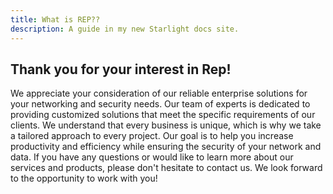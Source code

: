 ```yaml
---
title: What is REP??
description: A guide in my new Starlight docs site.
---
```


## Thank you for your interest in Rep!
We appreciate your consideration of our reliable enterprise solutions for your networking and security needs.
Our team of experts is dedicated to providing customized solutions that meet the specific requirements of our
clients. We understand that every business is unique, which is why we take a tailored approach to every
project. Our goal is to help you increase productivity and efficiency while ensuring the security of your
network and data. If you have any questions or would like to learn more about our services and products,
please don't hesitate to contact us. We look forward to the opportunity to work with you!

